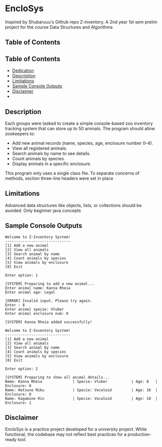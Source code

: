 # EncloSys
Inspired by Shubaruuu's Github repo Z-inventory. A 2nd year 1st sem prelim project for
the course Data Structures and Algorithms
## Table of Contents
## Table of Contents
- [Dedication](#enclosys)
- [Description](#description)
- [Limitations](#limitations)
- [Sample Console Outputs](#sample-console-outputs)
- [Disclaimer](#disclaimer)
- 
## Description
Each groups were tasked to create a simple console-based zoo inventory tracking system that can store up to 50 animals.
The program should allow zookeepers to:

- Add new animal records (name, species, age, enclosure number 0–4).
- View all registered animals. 
- Search animals by name to see details. 
- Count animals by species. 
- Display animals in a specific enclosure.

This program only uses a single class file. To separate concerns of methods, section three-line headers
were set in place

## Limitations
Advanced data structures like objects, lists, or collections
should be avoided. Only beginner java concepts

## Sample Console Outputs

```
Welcome to Z-Inventory System!
------------------------------
[1] Add a new animal
[2] View all animals
[3] Search animal by name
[4] Count animals by species
[5] View animals by enclosure
[0] Exit

Enter option: 1

[SYSTEM] Preparing to add a new animal... 
Enter animal name: Kanna Rheia
Enter animal age: Legal

[ERROR] Invalid input. Please try again.
Enter : 8
Enter animal specie: Vtuber
Enter animal enclosure num: 0

[SYSTEM] Kanna Rheia added successfully!

```

```
Welcome to Z-Inventory System!
------------------------------
[1] Add a new animal
[2] View all animals
[3] Search animal by name
[4] Count animals by species
[5] View animals by enclosure
[0] Exit

Enter option: 2

[SYSTEM] Preparing to show all animal details... 
Name: Kanna Rheia              | Specie: Vtuber           | Age: 8   | Enclosure: 0
Name: Hatsune Miku             | Specie: Vocaloid         | Age: 16  | Enclosure: 0
Name: Kagamine Rin             | Specie: Vocaloid         | Age: 10  | Enclosure: 1
```
## Disclaimer
EncloSys is a practice project developed for a university project.
While functional, the codebase may not reflect best practices for a production-ready tool.
